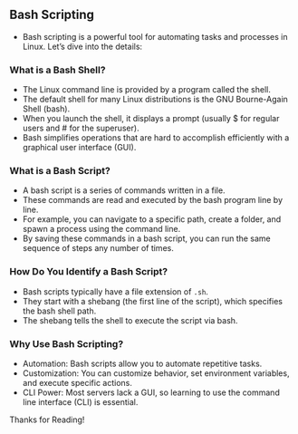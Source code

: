 Bash Scripting
--------------

* Bash scripting is a powerful tool for automating tasks and processes in Linux. Let’s dive into the details:

### What is a Bash Shell?
* The Linux command line is provided by a program called the shell.
* The default shell for many Linux distributions is the GNU Bourne-Again Shell (bash).
* When you launch the shell, it displays a prompt (usually $ for regular users and # for the superuser).
* Bash simplifies operations that are hard to accomplish efficiently with a graphical user interface (GUI).


### What is a Bash Script?
* A bash script is a series of commands written in a file.
* These commands are read and executed by the bash program line by line.
* For example, you can navigate to a specific path, create a folder, and spawn a process using the command line.
* By saving these commands in a bash script, you can run the same sequence of steps any number of times.


### How Do You Identify a Bash Script?
* Bash scripts typically have a file extension of `.sh`.
* They start with a shebang (the first line of the script), which specifies the bash shell path.
* The shebang tells the shell to execute the script via bash.


### Why Use Bash Scripting?
* Automation: Bash scripts allow you to automate repetitive tasks.
* Customization: You can customize behavior, set environment variables, and execute specific actions.
* CLI Power: Most servers lack a GUI, so learning to use the command line interface (CLI) is essential.

Thanks for Reading!